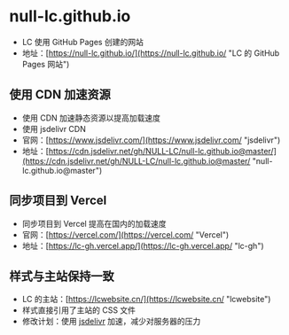 # null-lc.github.io
- LC 使用 GitHub Pages 创建的网站
- 地址：[https://null-lc.github.io/](https://null-lc.github.io/ "LC 的 GitHub Pages 网站")

## 使用 CDN 加速资源
- 使用 CDN 加速静态资源以提高加载速度
- 使用 jsdelivr CDN
- 官网：[https://www.jsdelivr.com/](https://www.jsdelivr.com/ "jsdelivr")
- 地址：[https://cdn.jsdelivr.net/gh/NULL-LC/null-lc.github.io@master/](https://cdn.jsdelivr.net/gh/NULL-LC/null-lc.github.io@master/ "null-lc.github.io@master")

## 同步项目到 Vercel
- 同步项目到 Vercel 提高在国内的加载速度
- 官网：[https://vercel.com/](https://vercel.com/ "Vercel")
- 地址：[https://lc-gh.vercel.app/](https://lc-gh.vercel.app/ "lc-gh")

## 样式与主站保持一致
- LC 的主站：[https://lcwebsite.cn/](https://lcwebsite.cn/ "lcwebsite")
- 样式直接引用了主站的 CSS 文件
- 修改计划：使用 [jsdelivr](https://www.jsdelivr.com/ "jsdelivr") 加速，减少对服务器的压力